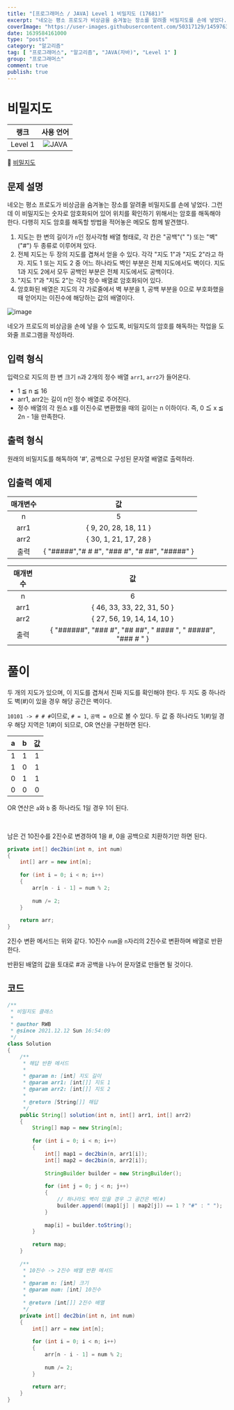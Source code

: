 ```yaml
---
title: "[프로그래머스 / JAVA] Level 1 비밀지도 (17681)"
excerpt: "네오는 평소 프로도가 비상금을 숨겨놓는 장소를 알려줄 비밀지도를 손에 넣었다. 그런데 이 비밀지도는 숫자로 암호화되어 있어 위치를 확인하기 위해서는 암호를 해독해야 한다. 다행히 지도 암호를 해독할 방법을 적어놓은 메모도 함께 발견했다."
coverImage: "https://user-images.githubusercontent.com/50317129/145976356-6b5d1430-31c0-4c34-829e-6be8f747ab19.png"
date: 1639584161000
type: "posts"
category: "알고리즘"
tag: [ "프로그래머스", "알고리즘", "JAVA(자바)", "Level 1" ]
group: "프로그래머스"
comment: true
publish: true
---
```


# 비밀지도

|  랭크   |                                                      사용 언어                                                      |
| :-----: | :-----------------------------------------------------------------------------------------------------------------: |
| Level 1 | ![JAVA](https://shields.io/badge/java-JDK%2011-lightgray?logo=java&style=plastic&logoColor=white&labelColor=orange) |

🔗 [비밀지도](https://programmers.co.kr/learn/courses/30/lessons/17681)





## 문제 설명

네오는 평소 프로도가 비상금을 숨겨놓는 장소를 알려줄 비밀지도를 손에 넣었다. 그런데 이 비밀지도는 숫자로 암호화되어 있어 위치를 확인하기 위해서는 암호를 해독해야 한다. 다행히 지도 암호를 해독할 방법을 적어놓은 메모도 함께 발견했다.

1. 지도는 한 변의 길이가 `n`인 정사각형 배열 형태로, 각 칸은 "공백"(" ") 또는 "벽"("#") 두 종류로 이루어져 있다.
2. 전체 지도는 두 장의 지도를 겹쳐서 얻을 수 있다. 각각 "지도 1"과 "지도 2"라고 하자. 지도 1 또는 지도 2 중 어느 하나라도 벽인 부분은 전체 지도에서도 벽이다. 지도 1과 지도 2에서 모두 공백인 부분은 전체 지도에서도 공백이다.
3. "지도 1"과 "지도 2"는 각각 정수 배열로 암호화되어 있다.
4. 암호화된 배열은 지도의 각 가로줄에서 벽 부분을 1, 공백 부분을 0으로 부호화했을 때 얻어지는 이진수에 해당하는 값의 배열이다.

![image](http://t1.kakaocdn.net/welcome2018/secret8.png)

네오가 프로도의 비상금을 손에 넣을 수 있도록, 비밀지도의 암호를 해독하는 작업을 도와줄 프로그램을 작성하라.





## 입력 형식

입력으로 지도의 한 변 크기 `n`과 2개의 정수 배열 `arr1`, `arr2`가 들어온다.

* 1 ≦ n ≦ 16
* arr1, arr2는 길이 n인 정수 배열로 주어진다.
* 정수 배열의 각 원소 x를 이진수로 변환했을 때의 길이는 n 이하이다. 즉, 0 ≦ x ≦ 2n - 1을 만족한다.





## 출력 형식

원래의 비밀지도를 해독하여 '#', 공백으로 구성된 문자열 배열로 출력하라.





## 입출력 예제

| 매개변수 |                      값                       |
| :------: | :-------------------------------------------: |
|    n     |                       5                       |
|   arr1   |             { 9, 20, 28, 18, 11 }             |
|   arr2   |             { 30, 1, 21, 17, 28 }             |
|   출력   | { "#####","# # #", "### #", "# ##", "#####" } |

| 매개변수 |                              값                              |
| :------: | :----------------------------------------------------------: |
|    n     |                              6                               |
|   arr1   |                  { 46, 33, 33, 22, 31, 50 }                  |
|   arr2   |                  { 27, 56, 19, 14, 14, 10 }                  |
|   출력   | { "######", "### #", "## ##", " #### ", " #####", "### # " } |










# 풀이

두 개의 지도가 있으며, 이 지도를 겹쳐서 진짜 지도를 확인해야 한다. 두 지도 중 하나라도 벽(#)이 있을 경우 해당 공간은 벽이다.

`10101 -> # # #`이므로, `# = 1`, `공백 = 0`으로 볼 수 있다. 두 값 중 하나라도 1(#)일 경우 해당 지역은 1(#)이 되므로, OR 연산을 구현하면 된다.

|   a   |   b   |  값   |
| :---: | :---: | :---: |
|   1   |   1   |   1   |
|   1   |   0   |   1   |
|   0   |   1   |   1   |
|   0   |   0   |   0   |

OR 연산은 `a`와 `b` 중 하나라도 1일 경우 1이 된다.

<br />

남은 건 10진수를 2진수로 변경하여 1을 #, 0을 공백으로 치환하기만 하면 된다.

``` java
private int[] dec2bin(int n, int num)
{
	int[] arr = new int[n];
	
	for (int i = 0; i < n; i++)
	{
		arr[n - i - 1] = num % 2;
		
		num /= 2;
	}
	
	return arr;
}
```

2진수 변환 메서드는 위와 같다. 10진수 `num`을 `n`자리의 2진수로 변환하며 배열로 반환한다.

반환된 배열의 값을 토대로 #과 공백을 나누어 문자열로 만들면 될 것이다.





## 코드

``` java
/**
 * 비밀지도 클래스
 *
 * @author RWB
 * @since 2021.12.12 Sun 16:54:09
 */
class Solution
{
	/**
	 * 해답 반환 메서드
	 *
	 * @param n: [int] 지도 길이
	 * @param arr1: [int[]] 지도 1
	 * @param arr2: [int[]] 지도 2
	 *
	 * @return [String[]] 해답
	 */
	public String[] solution(int n, int[] arr1, int[] arr2)
	{
		String[] map = new String[n];
		
		for (int i = 0; i < n; i++)
		{
			int[] map1 = dec2bin(n, arr1[i]);
			int[] map2 = dec2bin(n, arr2[i]);
			
			StringBuilder builder = new StringBuilder();
			
			for (int j = 0; j < n; j++)
			{
				// 하나라도 벽이 있을 경우 그 공간은 벽(#)
				builder.append((map1[j] | map2[j]) == 1 ? "#" : " ");
			}
			
			map[i] = builder.toString();
		}
		
		return map;
	}
	
	/**
	 * 10진수 -> 2진수 배열 반환 메서드
	 *
	 * @param n: [int] 크기
	 * @param num: [int] 10진수
	 *
	 * @return [int[]] 2진수 배열
	 */
	private int[] dec2bin(int n, int num)
	{
		int[] arr = new int[n];
		
		for (int i = 0; i < n; i++)
		{
			arr[n - i - 1] = num % 2;
			
			num /= 2;
		}
		
		return arr;
	}
}
```